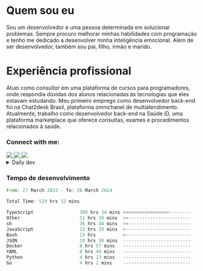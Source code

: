# Quem sou eu
Sou um desenvolvedor e uma pessoa determinada em solucionar problemas. Sempre procuro melhorar minhas habilidades com programação e tenho me dedicado a desenvolver minha inteligência emocional. Além de ser desenvolvedor, também sou pai, filho, irmão e marido.

# Experiência profissional
Atuei como consultor em uma plataforma de cursos para programadores, onde respondia dúvidas dos alunos relacionadas às tecnologias que eles estavam estudando.
Meu primeiro emprego como desenvolvedor back-end foi na Chat2desk Brasil, plataforma omnichanel de multiatendimento.
Atualmente, trabalho como desenvolvedor back-end na Saúde iD, uma plataforma marketplace que oferece consultas, exames e procedimentos relacionados à saúde.

### Connect with me:
<a href="https://www.linkedin.com/in/theusmoreira" target="_blank" >
<img src="https://img.shields.io/badge/linkedin-%230077B5.svg?&style=for-the-badge&logo=linkedin&logoColor=white ">
</a>
<a href="https://www.instagram.com/matheus.s.moreira/" target="_blank">
<img src="https://img.shields.io/badge/instagram-%23E4405F.svg?&style=for-the-badge&logo=instagram&logoColor=white">
</a>
<a href="mailto:matheussm301@gmail.com"  target="_blank">
<img src="https://img.shields.io/badge/gmail-%23E4405F.svg?&style=for-the-badge&logo=gmail&logoColor=white">
</a>


<details>
  <summary>Daily dev </summary>
<p>
  <a href="https://app.daily.dev/matheussantos"><img src="https://github.com/matheus-santos-moreira/matheus-santos-moreira/blob/master/devcard.svg" width="200" alt="Matheus Santos's Dev Card"/></a>
 </p>
</details>

<h3>Tempo de desenvolvimento</h3>

<!--START_SECTION:waka-->

```rust
From: 27 March 2023 - To: 26 March 2024

Total Time: 529 hrs 32 mins

TypeScript                 389 hrs 34 mins >>>>>>>>>>>>>>>>>--------   67.04 %
Other                      51 hrs 34 mins  >>-----------------------   08.87 %
sh                         36 hrs 44 mins  >>-----------------------   06.32 %
JavaScript                 23 hrs 29 mins  >------------------------   04.04 %
Bash                       23 hrs          >------------------------   03.96 %
JSON                       10 hrs 30 mins  -------------------------   01.81 %
Docker                     8 hrs 57 mins   -------------------------   01.54 %
YAML                       8 hrs 40 mins   -------------------------   01.49 %
Python                     4 hrs 23 mins   -------------------------   00.76 %
Go                         4 hrs 2 mins    -------------------------   00.69 %
```

<!--END_SECTION:waka-->
